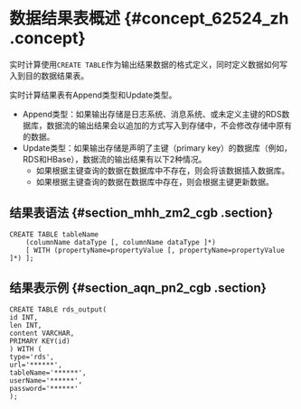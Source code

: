 # 数据结果表概述 {#concept_62524_zh .concept}

实时计算使用`CREATE TABLE`作为输出结果数据的格式定义，同时定义数据如何写入到目的数据结果表。

实时计算结果表有Append类型和Update类型。

-   Append类型：如果输出存储是日志系统、消息系统、或未定义主键的RDS数据库，数据流的输出结果会以追加的方式写入到存储中，不会修改存储中原有的数据。
-   Update类型：如果输出存储是声明了主键（primary key）的数据库（例如，RDS和HBase），数据流的输出结果有以下2种情况。
    -   如果根据主键查询的数据在数据库中不存在，则会将该数据插入数据库。
    -   如果根据主键查询的数据在数据库中存在，则会根据主键更新数据。

## 结果表语法 {#section_mhh_zm2_cgb .section}

```language-sql
CREATE TABLE tableName
    (columnName dataType [, columnName dataType ]*)
    [ WITH (propertyName=propertyValue [, propertyName=propertyValue ]*) ];

```

## 结果表示例 {#section_aqn_pn2_cgb .section}

```language-sql
CREATE TABLE rds_output(
id INT,
len INT,
content VARCHAR,
PRIMARY KEY(id)
) WITH (
type='rds',
url='******',
tableName='******',
userName='******',
password='******'
);

```

